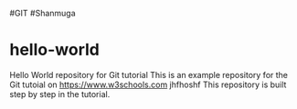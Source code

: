 #GIT 
#Shanmuga
# hello-world
Hello World repository for Git tutorial
This is an example repository for the Git tutoial on https://www.w3schools.com
jhfhoshf
This repository is built step by step in the tutorial.

